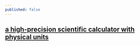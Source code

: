 ```yaml
---
published: false
---
```

## [a high-precision scientific calculator with physical units](https://insect.sh/)


